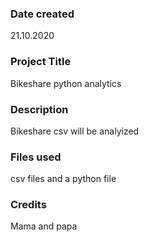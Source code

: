 ### Date created
21.10.2020

### Project Title
Bikeshare python analytics

### Description
Bikeshare csv will be analyized

### Files used
csv files and a python file

### Credits
Mama and papa

